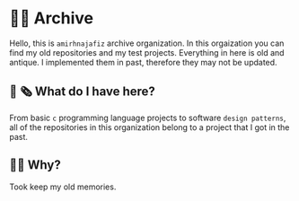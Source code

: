 # :male_detective: Archive

Hello, this is ```amirhnajafiz``` archive organization. In this orgaization you can find my old repositories
and my test projects. Everything in here is old and antique. I implemented them in past, therefore
they may not be updated.

## :older_man: :newspaper_roll: What do I have here?

From basic ```c``` programming language projects to software ```design patterns```, all of the repositories
in this organization belong to a project that I got in the past.

## :technologist: Why?

Took keep my old memories.
